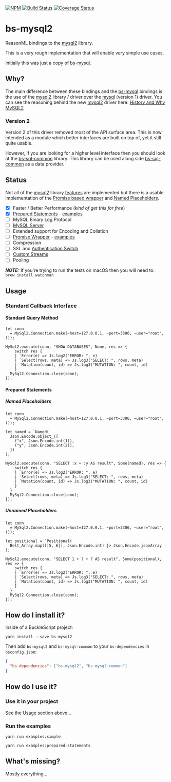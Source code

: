 [![NPM](https://nodei.co/npm/bs-mysql2.png)](https://nodei.co/npm/bs-mysql2/)
[![Build Status](https://travis-ci.org/scull7/bs-mysql2.svg?branch=master)](https://travis-ci.org/scull7/bs-mysql2)
[![Coverage Status](https://coveralls.io/repos/github/scull7/bs-mysql2/badge.svg)](https://coveralls.io/github/scull7/bs-mysql2)

# bs-mysql2

ReasonML bindings to the [mysql2] library.

This is a very rough implementation that will enable very simple use cases.

Initially this was just a copy of [bs-mysql].

## Why?

The main difference between these bindings and the [bs-mysql] bindings is the
use of the [mysql2] library / driver over the [mysql] (version 1) driver. You
can see the reasoning behind the new [mysql2] driver here:
[History and Why MySQL2][mysql2-features]

### Version 2

Version 2 of this driver removed most of the API surface area.  This is now
intended as a module which better interfaces are built on top of, yet it still
quite usable.

However, if you are looking for a higher level interface then you should look
at the [bs-sql-common] library. This library can be used along side
[bs-sql-common] as a data provider.

## Status

Not all of the [mysql2] library [features][mysql2-features] are implemented but
there is a usable implementation of the [Promise based wrapper](#promise-interface)
and [Named Placeholders](#named-placeholders).

 - [x] Faster / Better Performance (_kind of get this for free_)
 - [x] [Prepared Statements][mysql2-prepared-statements] - [examples](#prepared-statements)
 - [ ] MySQL Binary Log Protocol
 - [ ] [MySQL Server][mysql2-server]
 - [ ] Extended support for Encoding and Collation
 - [ ] [Promise Wrapper][mysql2-promise] - [examples](#promise-interface)
 - [ ] Compression
 - [ ] SSL and [Authentication Switch][mysql2-auth-switch]
 - [ ] [Custom Streams][mysql2-custom-streams]
 - [ ] Pooling

 ***NOTE:*** If you're trying to run the tests on macOS then you will need to:
 ` brew install watchman`

## Usage

### Standard Callback Interface

#### Standard Query Method
```reason
let conn
  = MySql2.Connection.make(~host=127.0.0.1, ~port=3306, ~user="root", ());

MySql2.execute(conn, "SHOW DATABASES", None, res => {
    switch res {
    | `Error(e) => Js.log2("ERROR: ", e)
    | `Select(rows, meta) => Js.log3("SELECT: ", rows, meta)
    | `Mutation(count, id) => Js.log3("MUTATION: ", count, id)
    }
  MySql2.Connection.close(conn);
});

```

#### Prepared Statements

##### Named Placeholders
```reason
let conn
  = MySql2.Connection.make(~host=127.0.0.1, ~port=3306, ~user="root", ());

let named = `Named(
  Json.Encode.object_([
    ("x", Json.Encode.int(1)),
    ("y", Json.Encode.int(2)),
  ])
);

MySql2.execute(conn, "SELECT :x + :y AS result", Some(named), res => {
    switch res {
    | `Error(e) => Js.log2("ERROR: ", e)
    | `Select(rows, meta) => Js.log3("SELECT: ", rows, meta)
    | `Mutation(count, id) => Js.log3("MUTATION: ", count, id)
    }
  }
  MySql2.Connection.close(conn);
});
```

##### Unnamed Placeholders
```reason
let conn
  = MySql2.Connection.make(~host=127.0.0.1, ~port=3306, ~user="root", ());

let positional = `Positional(
  Belt_Array.map([|5, 6|], Json.Encode.int) |> Json.Encode.jsonArray
);

MySql2.execute(conn, "SELECT 1 + ? + ? AS result", Some(positional), res => {
    switch res {
    | `Error(e) => Js.log2("ERROR: ", e)
    | `Select(rows, meta) => Js.log3("SELECT: ", rows, meta)
    | `Mutation(count, id) => Js.log3("MUTATION: ", count, id)
    }
  }
  MySql2.Connection.close(conn);
});
```

## How do I install it?

Inside of a BuckleScript project:

```shell
yarn install --save bs-mysql2
```

Then add `bs-mysql2` and `bs-mysql-common` to your `bs-dependencies` in `bsconfig.json`:

```json
{
  "bs-dependencies": ["bs-mysql2", "bs-mysql-common"]
}
```

## How do I use it?

### Use it in your project

See the [Usage](#usage) section above...

### Run the examples

```shell
yarn run examples:simple
```

```shell
yarn run examples:prepared-statements
```

## What's missing?

Mostly everything...

[bs-mysql]: https://github.com/davidgomes/bs-mysql
[bs-sql-common]: https://github.com/scull7/bs-sql-common
[mysql]: https://www.npmjs.com/package/mysql
[mysql2]: https://www.npmjs.com/package/mysql2
[mysql2-features]: https://github.com/sidorares/node-mysql2#history-and-why-mysql2
[mysql2-prepared-statements]: https://github.com/sidorares/node-mysql2/tree/master/documentation/Prepared-Statements.md
[mysql2-server]: https://github.com/sidorares/node-mysql2/tree/master/documentation/MySQL-Server.md
[mysql2-promise]: https://github.com/sidorares/node-mysql2/tree/master/documentation/Promise-Wrapper.md
[mysql2-auth-switch]: https://github.com/sidorares/node-mysql2/tree/master/documentation/Authentication-Switch.md
[mysql2-custom-streams]: https://github.com/sidorares/node-mysql2/tree/master/documentation/Extras.md
